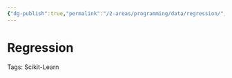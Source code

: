 ```yaml
---
{"dg-publish":true,"permalink":"/2-areas/programming/data/regression/","created":"2023-02-12T22:00:51.400+07:00","updated":"2025-09-02T23:21:31.020+07:00"}
---
```


# Regression

Tags: Scikit-Learn